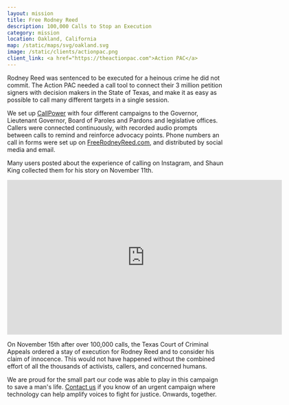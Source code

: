 ```yaml
---
layout: mission
title: Free Rodney Reed
description: 100,000 Calls to Stop an Execution
category: mission
location: Oakland, California
map: /static/maps/svg/oakland.svg
image: /static/clients/actionpac.png
client_link: <a href="https://theactionpac.com">Action PAC</a>
---
```


Rodney Reed was sentenced to be executed for a heinous crime he did not commit. The Action PAC needed a call tool to connect their 3 million petition signers with decision makers in the State of Texas, and make it as easy as possible to call many different targets in a single session.

We set up [CallPower](https://callpower.org) with four different campaigns to the Governor, Lieutenant Governor, Board of Paroles and Pardons and legislative offices. Callers were connected continuously, with recorded audio prompts between calls to remind and reinforce advocacy points. Phone numbers an call in forms were set up on [FreeRodneyReed.com](https://www.freerodneyreed.com), and distributed by social media and email.

Many users posted about the experience of calling on Instagram, and Shaun King collected them for his story on November 11th.
<iframe src="https://player.vimeo.com/video/372451899" width="640" height="360" frameborder="0" allow="autoplay; fullscreen" allowfullscreen></iframe>

On November 15th after over 100,000 calls, the Texas Court of Criminal Appeals ordered a stay of execution for Rodney Reed and to consider his claim of innocence. This would not have happened without the combined effort of all the thousands of activists, callers, and concerned humans.

We are proud for the small part our code was able to play in this campaign to save a man's life. [Contact us](/blastoff) if you know of an urgent campaign where technology can help amplify voices to fight for justice. Onwards, together.